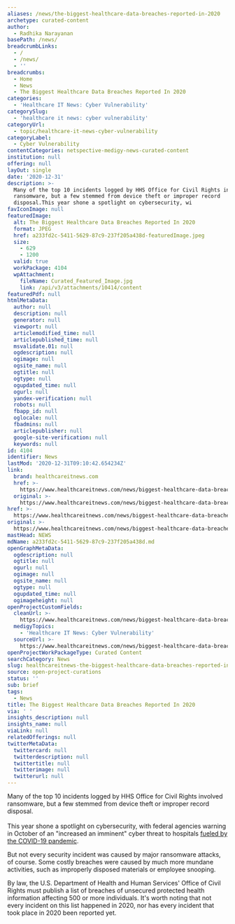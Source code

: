 ```yaml
---
aliases: /news/the-biggest-healthcare-data-breaches-reported-in-2020
archetype: curated-content
author:
  - Radhika Narayanan
basePath: /news/
breadcrumbLinks:
  - /
  - /news/
  - ''
breadcrumbs:
  - Home
  - News
  - The Biggest Healthcare Data Breaches Reported In 2020
categories:
  - 'Healthcare IT News: Cyber Vulnerability'
categorySlug:
  - 'healthcare it news: cyber vulnerability'
categoryUrl:
  - topic/healthcare-it-news-cyber-vulnerability
categoryLabel:
  - Cyber Vulnerability
contentCategories: netspective-medigy-news-curated-content
institution: null
offering: null
layOut: single
date: '2020-12-31'
description: >-
  Many of the top 10 incidents logged by HHS Office for Civil Rights involved
  ransomware, but a few stemmed from device theft or improper record
  disposal.This year shone a spotlight on cybersecurity, wi
favIconImage: null
featuredImage:
  alt: The Biggest Healthcare Data Breaches Reported In 2020
  format: JPEG
  href: a233fd2c-5411-5629-87c9-237f205a438d-featuredImage.jpeg
  size:
    - 629
    - 1200
  valid: true
  workPackage: 4104
  wpAttachment:
    fileName: Curated_Featured_Image.jpg
    link: /api/v3/attachments/10414/content
featuredPdf: null
htmlMetaData:
  author: null
  description: null
  generator: null
  viewport: null
  articlemodified_time: null
  articlepublished_time: null
  msvalidate.01: null
  ogdescription: null
  ogimage: null
  ogsite_name: null
  ogtitle: null
  ogtype: null
  ogupdated_time: null
  ogurl: null
  yandex-verification: null
  robots: null
  fbapp_id: null
  oglocale: null
  fbadmins: null
  articlepublisher: null
  google-site-verification: null
  keywords: null
id: 4104
identifier: News
lastMod: '2020-12-31T09:10:42.654234Z'
link:
  brand: healthcareitnews.com
  href: >-
    https://www.healthcareitnews.com/news/biggest-healthcare-data-breaches-reported-2020
  original: >-
    https://www.healthcareitnews.com/news/biggest-healthcare-data-breaches-reported-2020
href: >-
  https://www.healthcareitnews.com/news/biggest-healthcare-data-breaches-reported-2020
original: >-
  https://www.healthcareitnews.com/news/biggest-healthcare-data-breaches-reported-2020
mastHead: NEWS
mdName: a233fd2c-5411-5629-87c9-237f205a438d.md
openGraphMetaData:
  ogdescription: null
  ogtitle: null
  ogurl: null
  ogimage: null
  ogsite_name: null
  ogtype: null
  ogupdated_time: null
  ogimageheight: null
openProjectCustomFields:
  cleanUrl: >-
    https://www.healthcareitnews.com/news/biggest-healthcare-data-breaches-reported-2020
  medigyTopics:
    - 'Healthcare IT News: Cyber Vulnerability'
  sourceUrl: >-
    https://www.healthcareitnews.com/news/biggest-healthcare-data-breaches-reported-2020
openProjectWorkPackageType: Curated Content
searchCategory: News
slug: healthcareitnews-the-biggest-healthcare-data-breaches-reported-in-2020
source: open-project-curations
status: ''
sub: brief
tags:
  - News
title: The Biggest Healthcare Data Breaches Reported In 2020
via: ' '
insights_description: null
insights_name: null
viaLink: null
relatedOfferings: null
twitterMetaData:
  twittercard: null
  twitterdescription: null
  twittertitle: null
  twitterimage: null
  twitterurl: null
---
```

<p>Many of the top 10 incidents logged by HHS Office for Civil Rights involved ransomware, but a few stemmed from device theft or improper record disposal.<br><br>This year shone a spotlight on cybersecurity, with federal agencies warning in October of an "increased an imminent" cyber threat to hospitals <a href="https://www.healthcareitnews.com/news/fbi-hhs-warn-increased-and-imminent-cyber-threat-hospitals">fueled by the COVID-19 pandemic</a>.</p><p>But not every security incident was caused by major ransomware attacks, of course.&nbsp;Some costly breaches were caused by much more mundane activities, such as improperly disposed materials or employee snooping.</p><p>By law, the U.S. Department of Health and Human Services' Office of Civil Rights must publish a list of breaches of unsecured protected health information affecting 500 or more individuals. It's worth noting that not every incident on this list happened in 2020, nor has every incident that took place in 2020 been reported yet.</p>